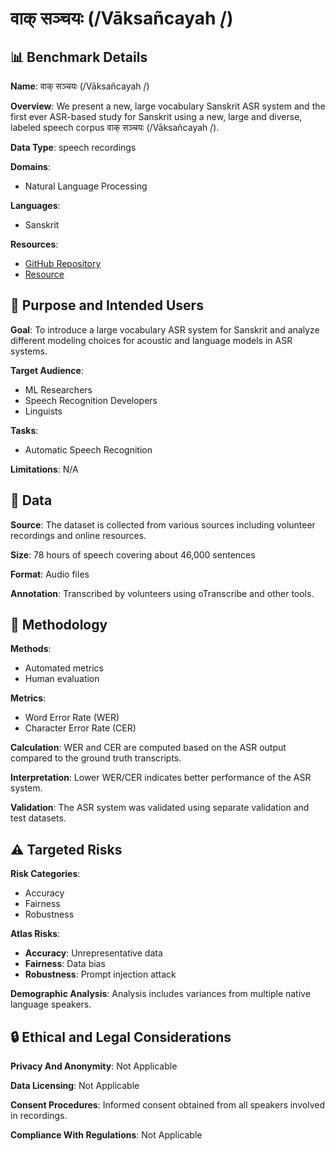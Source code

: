 # वाक् सञ्चयः (/Vāksañcayah ̣/)

## 📊 Benchmark Details

**Name**: वाक् सञ्चयः (/Vāksañcayah ̣/)

**Overview**: We present a new, large vocabulary Sanskrit ASR system and the first ever ASR-based study for Sanskrit using a new, large and diverse, labeled speech corpus वाक् सञ्चयः (/Vāksañcayah ̣/).

**Data Type**: speech recordings

**Domains**:
- Natural Language Processing

**Languages**:
- Sanskrit

**Resources**:
- [GitHub Repository](https://github.com/cyfer0618/Vaksanca.git)
- [Resource](http://www.cse.iitb.ac.in/~asr)

## 🎯 Purpose and Intended Users

**Goal**: To introduce a large vocabulary ASR system for Sanskrit and analyze different modeling choices for acoustic and language models in ASR systems.

**Target Audience**:
- ML Researchers
- Speech Recognition Developers
- Linguists

**Tasks**:
- Automatic Speech Recognition

**Limitations**: N/A

## 💾 Data

**Source**: The dataset is collected from various sources including volunteer recordings and online resources.

**Size**: 78 hours of speech covering about 46,000 sentences

**Format**: Audio files

**Annotation**: Transcribed by volunteers using oTranscribe and other tools.

## 🔬 Methodology

**Methods**:
- Automated metrics
- Human evaluation

**Metrics**:
- Word Error Rate (WER)
- Character Error Rate (CER)

**Calculation**: WER and CER are computed based on the ASR output compared to the ground truth transcripts.

**Interpretation**: Lower WER/CER indicates better performance of the ASR system.

**Validation**: The ASR system was validated using separate validation and test datasets.

## ⚠️ Targeted Risks

**Risk Categories**:
- Accuracy
- Fairness
- Robustness

**Atlas Risks**:
- **Accuracy**: Unrepresentative data
- **Fairness**: Data bias
- **Robustness**: Prompt injection attack

**Demographic Analysis**: Analysis includes variances from multiple native language speakers.

## 🔒 Ethical and Legal Considerations

**Privacy And Anonymity**: Not Applicable

**Data Licensing**: Not Applicable

**Consent Procedures**: Informed consent obtained from all speakers involved in recordings.

**Compliance With Regulations**: Not Applicable
